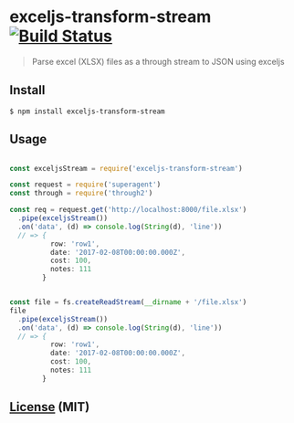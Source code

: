 # exceljs-transform-stream [![Build Status](https://travis-ci.org/stevelacy/exceljs-transform-stream.svg?branch=master)](https://travis-ci.org/stevelacy/exceljs-transform-stream)

> Parse excel (XLSX) files as a through stream to JSON using exceljs

## Install

```shell
$ npm install exceljs-transform-stream
```
## Usage

```js

const exceljsStream = require('exceljs-transform-stream')

const request = require('superagent')
const through = require('through2')

const req = request.get('http://localhost:8000/file.xlsx')
  .pipe(exceljsStream())
  .on('data', (d) => console.log(String(d), 'line'))
  // => {
          row: 'row1',
          date: '2017-02-08T00:00:00.000Z',
          cost: 100,
          notes: 111
        }


const file = fs.createReadStream(__dirname + '/file.xlsx')
file
  .pipe(exceljsStream())
  .on('data', (d) => console.log(String(d), 'line'))
  // => {
          row: 'row1',
          date: '2017-02-08T00:00:00.000Z',
          cost: 100,
          notes: 111
        }

```


## [License](LICENSE) (MIT)
